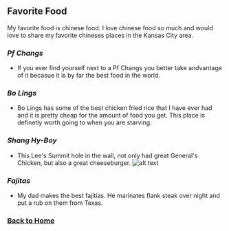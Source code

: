## Favorite Food
My favorite food is chinese food. I love chinese food so much and would love to share my favorite chineses places in the Kansas City area.
### *Pf Changs* 
* If you ever find yourself next to a Pf Changs you better take andvantage of it becasue it is by far the best food in the world.

### *Bo Lings*
* Bo Lings has some of the best chicken fried rice that I have ever had and it is pretty cheap for the amount of food you get.  This place is definetly worth going to when you are starving.

### *Shang Hy-Boy*
* This Lee's Summit hole in the wall, not only had great General's Chicken, but also a great cheeseburger. 
![alt text](https://www.google.com/maps/uv?hl=en&pb=!1s0x87c11ff0b17b0631:0xd3257980e4619bc6!3m1!7e115!4shttps://lh5.googleusercontent.com/p/AF1QipPIPLYHjTzQZEfqTjoJMRzbOw-EJcl-qMv1DOe6%3Dw213-h160-k-no!5sshanghai+boy+lee%27s+summit+mo+-+Google+Search&imagekey=!1e10!2sAF1QipPIPLYHjTzQZEfqTjoJMRzbOw-EJcl-qMv1DOe6&sa=X&ved=2ahUKEwjrwM2YsKLmAhUBCKwKHZlEDFUQoiowCnoECA0QBg#)

### *Fajitas*
* My dad makes the best fajitias.  He marinates flank steak over night and put a rub on them from Texas.

### [Back to Home](README.md)
